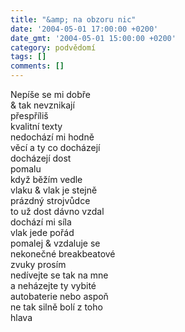 ```yaml
---
title: "&amp; na obzoru nic"
date: '2004-05-01 17:00:00 +0200'
date_gmt: '2004-05-01 15:00:00 +0200'
category: podvědomí
tags: []
comments: []
---
```

<p>Nepíše se mi dobře<br>
&amp; tak nevznikají<br>
přespříliš<br>
kvalitní texty<br>
nedochází mi hodně<br>
věcí a ty co docházejí<br>
docházejí dost<br>
pomalu<br>
když běžím vedle<br>
vlaku &amp; vlak je stejně<br>
prázdný strojvůdce<br>
to už dost dávno vzdal<br>
dochází mi síla<br>
vlak jede pořád<br>
pomalej &amp; vzdaluje se<br>
nekonečné breakbeatové<br>
zvuky prosím<br>
nedívejte se tak na mne<br>
a neházejte ty vybité<br>
autobaterie nebo aspoň<br>
ne tak silně bolí z toho<br>
hlava</p>
